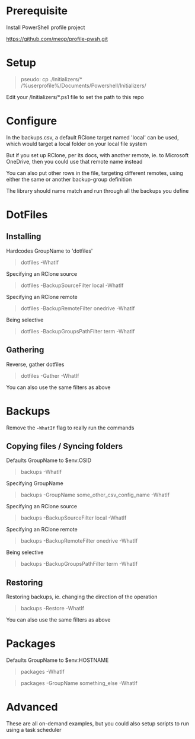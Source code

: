 # Prerequisite

Install PowerShell profile project

https://github.com/meop/profile-pwsh.git


# Setup

> pseudo: cp ./Initializers/* /%userprofile%/Documents/Powershell/Initializers/

Edit your /Initializers/*.ps1 file to set the path to this repo


# Configure

In the backups.csv, a default RClone target named 'local' can be used, which would target a local folder on your local file system

But if you set up RClone, per its docs, with another remote, ie. to Microsoft OneDrive, then you could use that remote name instead

You can also put other rows in the file, targeting different remotes, using either the same or another backup-group definition

The library should name match and run through all the backups you define


# DotFiles

## Installing

Hardcodes GroupName to 'dotfiles'

> dotfiles -WhatIf

Specifying an RClone source

> dotfiles -BackupSourceFilter local -WhatIf

Specifying an RClone remote

> dotfiles -BackupRemoteFilter onedrive -WhatIf

Being selective

> dotfiles -BackupGroupsPathFilter term -WhatIf

## Gathering

Reverse, gather dotfiles

> dotfiles -Gather -WhatIf

You can also use the same filters as above


# Backups

Remove the `-WhatIf` flag to really run the commands

## Copying files / Syncing folders

Defaults GroupName to $env:OSID

> backups -WhatIf

Specifying GroupName

> backups -GroupName some_other_csv_config_name -WhatIf

Specifying an RClone source

> backups -BackupSourceFilter local -WhatIf

Specifying an RClone remote

> backups -BackupRemoteFilter onedrive -WhatIf

Being selective

> backups -BackupGroupsPathFilter term -WhatIf

## Restoring

Restoring backups, ie. changing the direction of the operation

> backups -Restore -WhatIf

You can also use the same filters as above


# Packages

Defaults GroupName to $env:HOSTNAME

> packages -WhatIf

> packages -GroupName something_else -WhatIf


# Advanced

These are all on-demand examples, but you could also setup scripts to run using a task scheduler